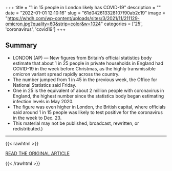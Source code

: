 +++
title = "1 in 15 people in London likely has COVID-19"
description = ""
date = "2022-01-01 12:10:16"
slug = "61d042613328107f90ab2c19"
image = "https://whdh.com/wp-content/uploads/sites/3/2021/11/211129-omicron.jpg?quality=60&strip=color&w=1024"
categories = ['25', 'coronavirus', 'covid19']
+++



## Summary

- LONDON (AP) — New figures from Britain’s official statistics body estimate that about 1 in 25 people in private households in England had COVID-19 in the week before Christmas, as the highly transmissible omicron variant spread rapidly across the country.
- The number jumped from 1 in 45 in the previous week, the Office for National Statistics said Friday.
- One in 25 is the equivalent of about 2 million people with coronavirus in England, the highest number since the statistics body began estimating infection levels in May 2020.
- The figure was even higher in London, the British capital, where officials said around 1 in 15 people was likely to test positive for the coronavirus in the week to Dec. 23.
- This material may not be published, broadcast, rewritten, or redistributed.)

---

{{< rawhtml >}}
  <p class="article-category">
    <a target="_blank" href="https://whdh.com/news/1-in-15-people-in-london-likely-has-covid-19/">READ THE ORIGINAL ARTICLE</a>
  </p>
{{< /rawhtml >}}
